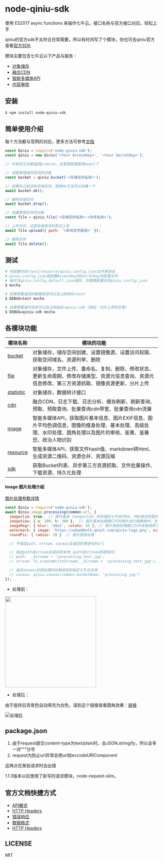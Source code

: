 # node-qiniu-sdk

使用 ES2017 async functions 来操作七牛云，接口名称与官方接口对应，轻松上手

qiniu的官方sdk不太符合日常需要，所以有时间写了个模块，你也可去qiniu官方查看[官方SDK](https://github.com/qiniu/nodejs-sdk)

模块主要包含七牛云以下产品与服务：
  - [对象储存](https://developer.qiniu.com/kodo)
  - [融合CDN](https://developer.qiniu.com/fusion)
  - [智能多媒体API](https://developer.qiniu.com/dora)
  - [内容审核](https://developer.qiniu.com/censor)

## 安装

```bash
$ npm install node-qiniu-sdk
```

## 简单使用介绍

每个方法都与官网的对应，更多方法可参考[文档](./docs)

```javascript
const Qiniu = require('node-qiniu-sdk');
const qiniu = new Qiniu('<Your AccessKey>', '<Your SecretKey>');

// 所有的方法都返回promise，这里我就直接用await了

// 创建管理储存空间的对象
const bucket = qiniu.bucket('<存储空间名称>');

// 如果你之前没有存储空间，使用mk方法可以创建一个
await bucket.mk();

// 删除存储空间
await bucket.drop();

// 创建管理文件的对象
const file = qiniu.file('<存储空间名称>:<文件名称>');

// 上传文件，这里会使用流的形式上传
await file.upload({ path: '<本地文件路径>' });

// 删除文件
await file.delete();
```

## 测试

```bash
# 先配置你的/test/resource/qiniu.config.json文件再测试
# qiniu.config.json是放置AccessKey和SecretKey的配置文件
# 格式与qiniu.config.default.json相同，你需要配置你的qiniu.config.json
$ mocha

# 如果想看返回的数据信息可以加上DEBUG=test
$ DEBUG=test mocha

# 如果想看操作信息可以加上DEBUG=qiniu-sdk（例如：分片上传的步骤）
$ DEBUG=qiniu-sdk mocha
```

## 各模块功能

模块名称                 | 模块的功能
------------------------|-------------------------------------
[bucket](./docs/bucket.md) | 对象储存，储存空间创建、设置镜像源、设置访问权限、获取空间域名、资源列举、删除
[file](./docs/file.md) | 对象储存，文件上传、重命名、复制、删除、修改状态、更新生命周期、修改存储类型、资源元信息查询、资源元信息修改、第三方资源抓取、镜像资源更新、分片上传
[statistic](./docs/statistic.md) | 对象储存，数据统计接口
[cdn](./docs/cdn.md) | 融合CDN，日志下载、日志分析、缓存刷新、刷新查询、预取、预取查询、批量查询cdn带宽、批量查询cdn流量
[image](./docs/image.md) | 智能多媒体API，获取图片基本信息、图片EXIF信息、图片平均色调信息，图像的瘦身处理、基本处理、高级处理、水印处理、圆角处理以及图片的审核、鉴黄、鉴暴恐、政治人物识别
[resource](./docs/resource.md) | 智能多媒体API，获取文件hash值、markdown转html、生成资源二维码、资源合并、资源压缩
[sdk](./docs/sdk.md) | 获取Bucket列表、异步第三方资源抓取、文件批量操作、下载资源、持久化处理

#### image 图片处理介绍

[图片处理参数详情](./docs/image.md#processing参数介绍)

```javascript
const Qiniu = require('node-qiniu-sdk');
await Qiniu.image.processing(common.url, {
  imageslim: true,  // 图片瘦身（imageslim）将存储在七牛的JPEG、PNG格式的图片实时压缩而尽可能不影响画质。
  imageView: { w: 200, h: 300 },  // 图片基本处理接口可对图片进行缩略操作，生成各种缩略图。
  imageMogr: { blur: '20x2', rotate: 45 }, // 图片高级处理接口为开发者提供了一系列高级图片处理功能，包括缩放、裁剪、旋转等。
  watermark: { image: 'https://odum9helk.qnssl.com/qiniu-logo.png', scale: 0.3 },  // 七牛云存储提供三种水印接口
  roundPic: { radius: 20 }  // 图片圆角处理

  // 不指定path、stream、saveas会返回处理语句的url

  // 指定path或stream会保存到本地（path和stream原理相同）
  // path: __dirname + '/processing.test.jpg',
  // stream: fs.createWriteStream(__dirname + '/processing.test.jpg'),

  // 指定saveas会把处理的结果保存到指定七牛云仓库
  // saveas: qiniu.saveas(common.bucketName, 'processing.jpg')
});
```
- 处理前：

<img src="http://pimnrbs1q.bkt.clouddn.com/file.image.test.jpg" width="300">

- 处理后：

由于旋转后背景色自动填充为白色，请到这个链接查看圆角效果：[链接](http://pimnrbs1q.bkt.clouddn.com/file.image.test.jpg?imageslim|imageView/0/w/200/h/300|imageMogr2/auto-orient/rotate/45/blur/20x2|watermark/1/image/aHR0cHM6Ly9vZHVtOWhlbGsucW5zc2wuY29tL3Fpbml1LWxvZ28ucG5n/ws/0.3|roundPic/radius/20)

![处理后](http://pimnrbs1q.bkt.clouddn.com/file.image.test.jpg?imageslim|imageView/0/w/200/h/300|imageMogr2/auto-orient/rotate/45/blur/20x2|watermark/1/image/aHR0cHM6Ly9vZHVtOWhlbGsucW5zc2wuY29tL3Fpbml1LWxvZ28ucG5n/ws/0.3|roundPic/radius/20)

## package.json

1. 由于request提交content-type为text/plain时，会JSON.stringify，所以会多一对“"”分号
2. request为防止url异常会把url给eccodeURIComponent

这两点在某些请求时会出错

1.1.3版本以后使用了新写的请求模块，node-request-slim。

## 官方文档快捷方式

- [API概览](https://developer.qiniu.com/kodo/api/1731/api-overview)
- [HTTP Headers](https://developer.qiniu.com/kodo/api/3924/common-request-headers)
- [错误响应](https://developer.qiniu.com/kodo/api/3928/error-responses)
- [数据格式](https://developer.qiniu.com/kodo/api/1276/data-format)
- [HTTP Headers](https://developer.qiniu.com/kodo/api/3924/common-request-headers)

## LICENSE

MIT
